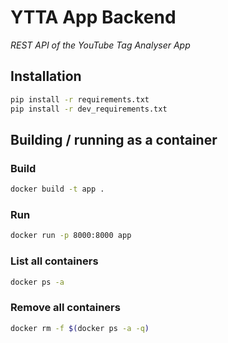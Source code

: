 # YTTA App Backend

*REST API of the YouTube Tag Analyser App*

## Installation

```bash
pip install -r requirements.txt
pip install -r dev_requirements.txt
```

## Building / running as a container

### Build

```bash
docker build -t app .
```

### Run

```bash
docker run -p 8000:8000 app
```

### List all containers

```bash
docker ps -a
```

### Remove all containers

```bash
docker rm -f $(docker ps -a -q)
```
